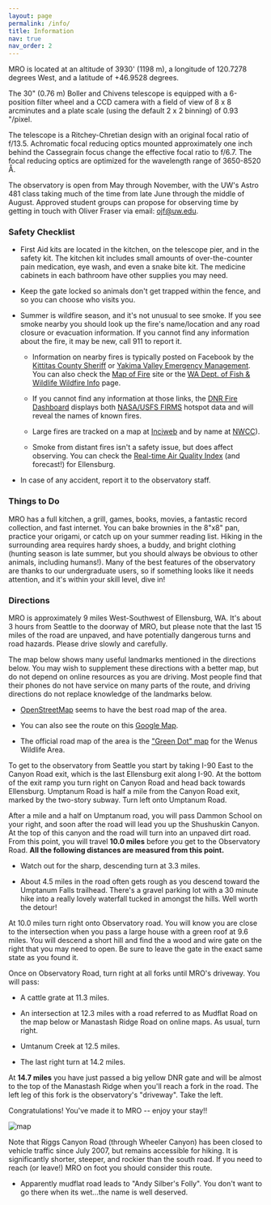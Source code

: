 ```yaml
---
layout: page
permalink: /info/
title: Information
nav: true
nav_order: 2
---
```

MRO is located at an altitude of 3930' (1198 m), a longitude of 120.7278 degrees West, and a latitude of +46.9528 degrees. 

The 30" (0.76 m) Boller and Chivens telescope is equipped with a 6-position filter wheel and a CCD camera with a field of view of 8 x 8 arcminutes and a plate scale (using the default 2 x 2 binning) of 0.93 "/pixel.

The telescope is a Ritchey-Chretian design with an original focal ratio of f/13.5. Achromatic focal reducing optics mounted approximately one inch behind the Cassegrain focus change the effective focal ratio to f/6.7. The focal reducing optics are optimized for the wavelength range of 3650-8520 Å.

The observatory is open from May through November, with the UW's Astro 481 class taking much of the time from late June through the middle of August. Approved student groups can propose for observing time by getting in touch with Oliver Fraser via email: ojf@uw.edu.

### Safety Checklist
- First Aid kits are located in the kitchen, on the telescope pier, and in the safety kit. The kitchen kit includes small amounts of over-the-counter pain medication, eye wash, and even a snake bite kit. The medicine cabinets in each bathroom have other supplies you may need.

- Keep the gate locked so animals don't get trapped within the fence, and so you can choose who visits you.

- Summer is wildfire season, and it's not unusual to see smoke. If you see smoke nearby you should look up the fire's name/location and any road closure or evacuation information. If you cannot find any information about the fire, it may be new, call 911 to report it.
  - Information on nearby fires is typically posted on Facebook by the [Kittitas County Sheriff](https://www.facebook.com/KittitasCountySheriff/) or [Yakima Valley Emergency Management](https://www.facebook.com/YakimaCountyOEM). You can also check the [Map of Fire](https://www.mapofire.com/#10.28/46.9483/-120.7694) site or the [WA Dept. of Fish & Wildlife Wildfire Info](https://wdfw.wa.gov/about/wdfw-lands/wildfire) page.

  - If you cannot find any information at those links, the  [DNR Fire Dashboard](https://experience.arcgis.com/experience/6cdda73cf6154949a1fae76ccb2900a0) displays both [NASA/USFS FIRMS](https://firms.modaps.eosdis.nasa.gov/usfs/map/#t:tsd;d:24hrs;@-120.65,46.88,11.00z) hotspot data and will reveal the names of known fires.

  - Large fires are tracked on a map at [Inciweb](https://inciweb.wildfire.gov/) and by name at [NWCC](https://gacc.nifc.gov/nwcc/fire_info.php)).

  - Smoke from distant fires isn't a safety issue, but does affect observing. You can check the [Real-time Air Quality Index](http://aqicn.org/city/usa/washington/ellensburg/ruby-st/) (and forecast!) for Ellensburg.

- In case of any accident, report it to the observatory staff.

### Things to Do
MRO has a full kitchen, a grill, games, books, movies, a fantastic record collection, and fast internet. You can bake brownies in the 8"x8" pan, practice your origami, or catch up on your summer reading list. Hiking in the surrounding area requires hardy shoes, a buddy, and bright clothing (hunting season is late summer, but you should always be obvious to other animals, including humans!). Many of the best features of the observatory are thanks to our undergraduate users, so if something looks like it needs attention, and it's within your skill level, dive in!

### Directions
MRO is approximately 9 miles West-Southwest of Ellensburg, WA. It's about 3 hours from Seattle to the doorway of MRO, but please note that the last 15 miles of the road are unpaved, and have potentially dangerous turns and road hazards. Please drive slowly and carefully.

The map below shows many useful landmarks mentioned in the directions below. You may wish to supplement these directions with a better map, but do not depend on online resources as you are driving. Most people find that their phones do not have service on many parts of the route, and driving directions do not replace knowledge of the landmarks below.

- [OpenStreetMap](https://www.openstreetmap.org/search?query=Manastash%20Ridge%20Observatory%2C%20WA#map=15/46.9573/-120.7179) seems to have the best road map of the area.  

- You can also see the route on this [Google Map](https://www.google.com/maps/dir/Subway,+1301+Canyon+Rd,+Ellensburg,+WA+98926,+United+States/46.9506484,-120.7249641/@46.9367773,-120.6443132,18255m/data=!3m1!1e3!4m14!4m13!1m10!1m1!1s0x5499f2213ced1b4b:0x7fee9e3bb14fff55!2m2!1d-120.545486!2d46.980247!3m4!1m2!1d-120.6408958!2d46.9125571!3s0x5499e551bf73b38b:0x1ef061fe12c6d271!1m0!3e0).

- The official road map of the area is the ["Green Dot" map](https://wdfw.wa.gov/about/wdfw-lands/green-dot#print) for the Wenus Wildlife Area.

To get to the observatory from Seattle you start by taking I-90 East to the Canyon Road exit, which is the last Ellensburg exit along I-90. At the bottom of the exit ramp you turn right on Canyon Road and head back towards Ellensburg. Umptanum Road is half a mile from the Canyon Road exit, marked by the two-story subway. Turn left onto Umptanum Road.

After a mile and a half on Umptanum road, you will pass Dammon School on your right, and soon after the road will lead you up the Shushuskin Canyon. At the top of this canyon and the road will turn into an unpaved dirt road. From this point, you will travel **10.0 miles** before you get to the Observatory Road. **All the following distances are measured from this point.**

- Watch out for the sharp, descending turn at 3.3 miles.

- About 4.5 miles in the road often gets rough as you descend toward the Umptanum Falls trailhead. There's a gravel parking lot with a 30 minute hike into a really lovely waterfall tucked in amongst the hills. Well worth the detour!

At 10.0 miles turn right onto Observatory road. You will know you are close to the intersection when you pass a large house with a green roof at 9.6 miles. You will descend a short hill and find the a wood and wire gate on the right that you may need to open. Be sure to leave the gate in the exact same state as you found it.

Once on Observatory Road, turn right at all forks until MRO's driveway. You will pass:

- A cattle grate at 11.3 miles.

- An intersection at 12.3 miles with a road referred to as Mudflat Road on the map below or Manastash Ridge Road on online maps. As usual, turn right.

- Umtanum Creek at 12.5 miles.

- The last right turn at 14.2 miles.

At **14.7 miles** you have just passed a big yellow DNR gate and will be almost to the top of the Manastash Ridge when you'll reach a fork in the road. The left leg of this fork is the observatory's "driveway". Take the left.

Congratulations! You've made it to MRO -- enjoy your stay!!

![map](../../assets/img/MRO_Map.jpeg)

Note that Riggs Canyon Road (through Wheeler Canyon) has been closed to vehicle traffic since July 2007, but remains accessible for hiking. It is significantly shorter, steeper, and rockier than the south road. If you need to reach (or leave!) MRO on foot you should consider this route.

* Apparently mudflat road leads to "Andy Silber's Folly". You don't want to go there when its wet...the name is well deserved.
